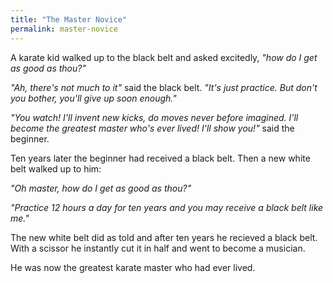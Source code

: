 ```yaml
---
title: "The Master Novice"
permalink: master-novice
---
```


A karate kid walked up to the black belt and asked excitedly, *"how do I get as good as thou?"*

*"Ah, there's not much to it"* said the black belt. *"It's just practice. But don't you bother, you'll give up soon enough."*

*"You watch! I'll invent new kicks, do moves never before imagined. I'll become the greatest master who's ever lived! I'll show you!"* said the beginner.

Ten years later the beginner had received a black belt. Then a new white belt walked up to him:

*"Oh master, how do I get as good as thou?"*

*"Practice 12 hours a day for ten years and you may receive a black belt like me."*

The new white belt did as told and after ten years he recieved a black belt. With a scissor he instantly cut it in half and went to become a musician.

He was now the greatest karate master who had ever lived.
